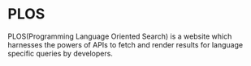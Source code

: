 # PLOS
PLOS(Programming Language Oriented Search) is a website which
harnesses the powers of APIs to fetch and render results for
language specific queries by developers.
